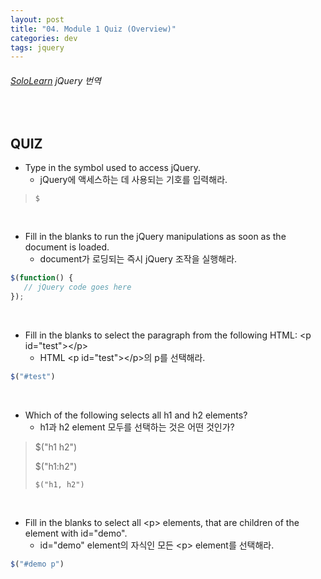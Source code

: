 ```yaml
---
layout: post
title: "04. Module 1 Quiz (Overview)"
categories: dev
tags: jquery
---
```


###### [SoloLearn](https://www.sololearn.com) jQuery 번역

<br>

## QUIZ

- Type in the symbol used to access jQuery.
  - jQuery에 액세스하는 데 사용되는 기호를 입력해라.

> `$`

<br>

- Fill in the blanks to run the jQuery manipulations as soon as the document is loaded.
  - document가 로딩되는 즉시 jQuery 조작을 실행해라.

```js
$(function() {
   // jQuery code goes here
});
```

<br>

- Fill in the blanks to select the paragraph from the following HTML: \<p id="test">\</p>
  - HTML \<p id="test">\</p>의 p를 선택해라.

```js
$("#test")
```

<br>

- Which of the following selects all h1 and h2 elements?
  - h1과 h2 element 모두를 선택하는 것은 어떤 것인가?

> $("h1 h2")
>
> $("h1:h2")
>
> `$("h1, h2")`

<br>

- Fill in the blanks to select all \<p> elements, that are children of the element with id="demo".
  - id="demo" element의 자식인 모든 \<p> element를 선택해라.

```js
$("#demo p")
```

<br>